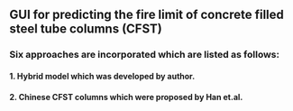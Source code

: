 ## __GUI for predicting the fire limit of concrete filled steel tube columns (CFST)__
### Six approaches are incorporated which are listed as follows:
#### 1. Hybrid model which was developed by author.  
#### 2. Chinese CFST columns which were proposed by Han et.al.

